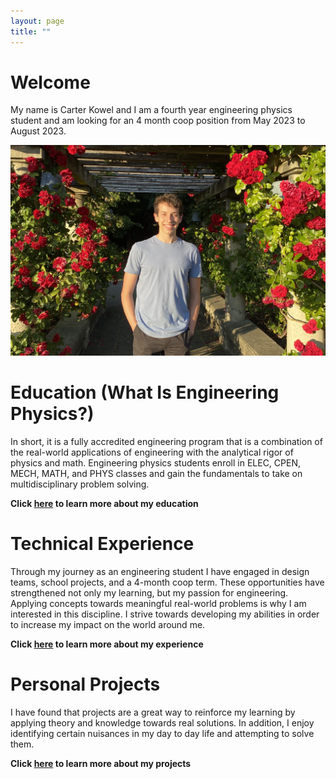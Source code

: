 ```yaml
---
layout: page
title: ""
---
```


# Welcome  

My name is Carter Kowel and I am a fourth year engineering physics student and am looking for an 4 month coop position from May 2023 to August 2023.

![rs](https://raw.githubusercontent.com/carterkowel/carterkowel.github.io/master/assets/images/IMG-2436.jpg)  

# Education (What Is Engineering Physics?)  
In short, it is a fully accredited engineering program that is a combination of the real-world applications of engineering with the analytical rigor of physics and math.
Engineering physics students enroll in ELEC, CPEN, MECH, MATH, and PHYS classes and gain the fundamentals to take on multidisciplinary problem solving.  

**Click [here](education.md) to learn more about my education**

# Technical Experience  
Through my journey as an engineering student I have engaged in design teams, school projects, and a 4-month coop term. These opportunities have strengthened not only my learning, but my passion for engineering. Applying concepts towards meaningful real-world problems is why I am interested in this discipline. I strive towards developing my abilities in order to increase my impact on the world around me.   

**Click [here](experience.md) to learn more about my experience**

# Personal Projects  
I have found that projects are a great way to reinforce my learning by applying theory and knowledge towards real solutions. In addition, I enjoy identifying certain nuisances in my day to day life and attempting to solve them.

**Click [here](projects.md) to learn more about my projects**
